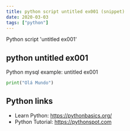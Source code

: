 ```yaml
---
title: python script untitled ex001 (snippet)
date: 2020-03-03
tags: ["python"]
---
```

Python script 'untitled ex001'


## python untitled ex001

Python mysql example: untitled ex001

```python
print("Olá Mundo")

```

## Python links

- Learn Python: https://pythonbasics.org/
- Python Tutorial: https://pythonspot.com
